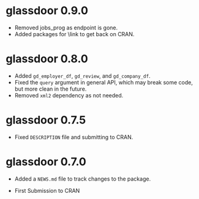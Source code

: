 # glassdoor 0.9.0

* Removed jobs_prog as endpoint is gone.
* Added packages for \link to get back on CRAN.

# glassdoor 0.8.0

* Added `gd_employer_df`, `gd_review`, and `gd_company_df`.
* Fixed the `query` argument in general API, which may break some code, but more clean in the future.
* Removed `xml2` dependency as not needed.

# glassdoor 0.7.5

* Fixed `DESCRIPTION` file and submitting to CRAN.

# glassdoor 0.7.0

* Added a `NEWS.md` file to track changes to the package.

* First Submission to CRAN



